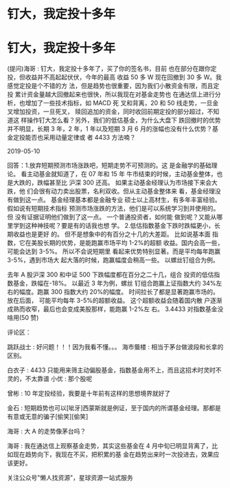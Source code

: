 # 钉大，我定投十多年

# 钉大，我定投十多年

(提问)海哥 : 钉大，我定投十多年了，买了你的签名书，目前 也在部分在跟你定投，但收益并不高起起伏伏，今年的最高 收益 50 多 W 现在回撤到 30 多 W。我感觉定投是个不错的方 法，但是趋势也很重要，因为我们小散资金有限，而且定投 累计资金量越大回撤起来也很快，所以我现在对基金走势也 在通达信上进行分析，也增加了一些技术指标，如 MACD 死 叉和背离，20 和 50 线走势，一旦金叉增加投资，一旦死叉， 赎回追加的资金，同时收回前期定投的部分超过，不知道这 样操作钉大怎么看？另外，我们的低估基金，为什么大盘下 跌回撤时的优势并不明显，长期 3 年，2 年，1 年以及短期 3 月 6 月的涨幅也没有什么优势？基金定投能否也采用动量定律或 者 4433 方法喃？

2019-05-10

回答：1.放弃短期预测市场涨跌吧，短期走势不可预测的。这 是金融学的基础理论。 看主动基金就知道了，在 07 年和 15 年 牛市结束的时候，主动基金整体，也是大跌的，跌幅甚至比 沪深 300 还高。 如果主动基金经理认为市场接下来会大跌，他 们会很有动力卖出股票，名利双收。但从主动基金整体来 看，基金经理没有做到这一点。 基金经理基本都是金融专业 硕士以上高材生，有多年丰富经验。假如说有短期技术指标 预测市场涨跌的方法，他们是可以系统学习到并使用的。但 没有证据证明他们做到了这一点。 一个普通投资者，如何能 做到呢？又能从哪里学到这种神技呢？要是有的话我也想 学。 2.低估指数基金下跌时跌幅更小，长期收益也是更好 的。 但不是想象中的有百分之十几的大差距。 比如说基本面 指数，它在美股长期的优势，是能跑赢市场平均 1-2%的超额 收益。国内会高一些，可能会达到 3-5%。 所以不会说短期里 看起来优势特别显著。而是平均每年跑赢 3-5%，遇到市场大 起大落的时候，跑赢幅度会稍高一些。 以螺丝钉组合为例。

去年 A 股沪深 300 和中证 500 下跌幅度都在百分之二十几，组合 投资的低估指数基金，跌幅在-18%。 以最近 3 年为例，螺丝 钉组合跑赢上证指数大约 34%左右的幅度。跑赢 300 指数大约 20%的幅度。 时间拉长了都是显著跑赢市场的。 放在后面， 可能平均每年 3-5%的超额收益。 这个超额收益会随着国内散 户逐渐成熟而收窄，最后也会变成美股那样，能跑赢 1-2%左 右。 3.4433 对指数基金没啥用(50 赞)

评论区：

跳跃战士 : 好问题！！！因为我看不懂。。。 海市蜃楼 : 相当于茅台做波段和长拿的区别。

白衣子 : 4433 只能用来筛主动偏股基金，指数基金用不上，而且这招术时灵时不灵的，不太靠谱 小优 : 那个股呢

曾彬 : 10 年定投经验，我要是十年前有这样的思想境界就好了

金石 : 短期趋势也可以[呲牙]西蒙斯就是例证，至于国内的所谓基金经理。那都是有意或无意的骗子[偷笑][偷笑]

海哥 : 大 A 的走势像茅台吗？

海哥 : 我在通达信上观察基金走势，其实这些基金在 4 月中旬已明显背离了，比如现在趋势向下，我现在不买，把积累的基 金在趋势出来时一次投进去，效果应该更好。

关注公众号"懒人找资源"，星球资源一站式服务